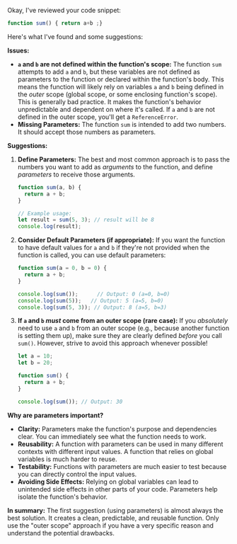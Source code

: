Okay, I've reviewed your code snippet:

```javascript
function sum() { return a+b ;}
```

Here's what I've found and some suggestions:

**Issues:**

*   **`a` and `b` are not defined within the function's scope:**  The function `sum` attempts to add `a` and `b`, but these variables are not defined as parameters to the function or declared within the function's body. This means the function will likely rely on variables `a` and `b` being defined in the *outer* scope (global scope, or some enclosing function's scope).  This is generally bad practice.  It makes the function's behavior unpredictable and dependent on where it's called.  If `a` and `b` are not defined in the outer scope, you'll get a `ReferenceError`.
*   **Missing Parameters:** The function `sum` is intended to add two numbers. It should accept those numbers as parameters.

**Suggestions:**

1.  **Define Parameters:**  The best and most common approach is to pass the numbers you want to add as *arguments* to the function, and define *parameters* to receive those arguments.

    ```javascript
    function sum(a, b) {
      return a + b;
    }
    
    // Example usage:
    let result = sum(5, 3); // result will be 8
    console.log(result);
    ```

2.  **Consider Default Parameters (if appropriate):** If you want the function to have default values for `a` and `b` if they're not provided when the function is called, you can use default parameters:

    ```javascript
    function sum(a = 0, b = 0) {
      return a + b;
    }

    console.log(sum());      // Output: 0 (a=0, b=0)
    console.log(sum(5));   // Output: 5 (a=5, b=0)
    console.log(sum(5, 3)); // Output: 8 (a=5, b=3)
    ```

3.  **If `a` and `b` *must* come from an outer scope (rare case):** If you *absolutely* need to use `a` and `b` from an outer scope (e.g., because another function is setting them up), make sure they are clearly defined *before* you call `sum()`.  However, strive to avoid this approach whenever possible!

    ```javascript
    let a = 10;
    let b = 20;

    function sum() {
      return a + b;
    }

    console.log(sum()); // Output: 30
    ```

**Why are parameters important?**

*   **Clarity:**  Parameters make the function's purpose and dependencies clear.  You can immediately see what the function needs to work.
*   **Reusability:**  A function with parameters can be used in many different contexts with different input values.  A function that relies on global variables is much harder to reuse.
*   **Testability:**  Functions with parameters are much easier to test because you can directly control the input values.
*   **Avoiding Side Effects:**  Relying on global variables can lead to unintended side effects in other parts of your code.  Parameters help isolate the function's behavior.

**In summary:**  The first suggestion (using parameters) is almost always the best solution.  It creates a clean, predictable, and reusable function. Only use the "outer scope" approach if you have a very specific reason and understand the potential drawbacks.
